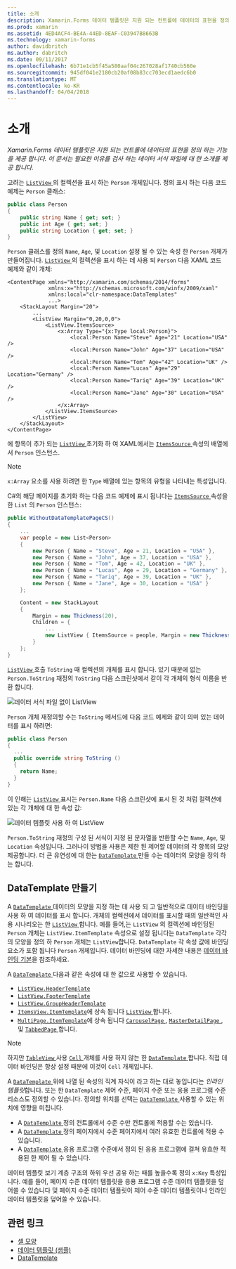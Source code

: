 ```yaml
---
title: 소개
description: Xamarin.Forms 데이터 템플릿은 지원 되는 컨트롤에 데이터의 표현을 정의 하는 기능을 제공 합니다. 이 문서는 필요한 이유를 검사 하는 데이터 서식 파일에 대 한 소개를 제공 합니다.
ms.prod: xamarin
ms.assetid: 4ED4ACF4-BE4A-44ED-8EAF-C03947B8663B
ms.technology: xamarin-forms
author: davidbritch
ms.author: dabritch
ms.date: 09/11/2017
ms.openlocfilehash: 6b71e1cb5f45a580aaf04c267028af1740cb560e
ms.sourcegitcommit: 945df041e2180cb20af08b83cc703ecd1aedc6b0
ms.translationtype: MT
ms.contentlocale: ko-KR
ms.lasthandoff: 04/04/2018
---
```

# <a name="introduction"></a>소개

_Xamarin.Forms 데이터 템플릿은 지원 되는 컨트롤에 데이터의 표현을 정의 하는 기능을 제공 합니다. 이 문서는 필요한 이유를 검사 하는 데이터 서식 파일에 대 한 소개를 제공 합니다._

고려는 [ `ListView` ](https://developer.xamarin.com/api/type/Xamarin.Forms.ListView/) 의 컬렉션을 표시 하는 `Person` 개체입니다. 정의 표시 하는 다음 코드 예제는 `Person` 클래스:

```csharp
public class Person
{
    public string Name { get; set; }
    public int Age { get; set; }
    public string Location { get; set; }
}
```

`Person` 클래스를 정의 `Name`, `Age`, 및 `Location` 설정 될 수 있는 속성 한 `Person` 개체가 만들어집니다. [ `ListView` ](https://developer.xamarin.com/api/type/Xamarin.Forms.ListView/) 의 컬렉션을 표시 하는 데 사용 되 `Person` 다음 XAML 코드 예제와 같이 개체:

```xaml
<ContentPage xmlns="http://xamarin.com/schemas/2014/forms"
             xmlns:x="http://schemas.microsoft.com/winfx/2009/xaml"
             xmlns:local="clr-namespace:DataTemplates"
             ...>
    <StackLayout Margin="20">
        ...
        <ListView Margin="0,20,0,0">
            <ListView.ItemsSource>
                <x:Array Type="{x:Type local:Person}">
                    <local:Person Name="Steve" Age="21" Location="USA" />
                    <local:Person Name="John" Age="37" Location="USA" />
                    <local:Person Name="Tom" Age="42" Location="UK" />
                    <local:Person Name="Lucas" Age="29" Location="Germany" />
                    <local:Person Name="Tariq" Age="39" Location="UK" />
                    <local:Person Name="Jane" Age="30" Location="USA" />
                </x:Array>
            </ListView.ItemsSource>
        </ListView>
    </StackLayout>
</ContentPage>
```

에 항목이 추가 되는 [ `ListView` ](https://developer.xamarin.com/api/type/Xamarin.Forms.ListView/) 초기화 하 여 XAML에서는 [ `ItemsSource` ](https://developer.xamarin.com/api/property/Xamarin.Forms.ItemsView%3CTVisual%3E.ItemsSource/) 속성의 배열에서 `Person` 인스턴스.

> [!NOTE]
> `x:Array` 요소를 사용 하려면 한 `Type` 배열에 있는 항목의 유형을 나타내는 특성입니다.

C#의 해당 페이지를 초기화 하는 다음 코드 예제에 표시 됩니다는 [ `ItemsSource` ](https://developer.xamarin.com/api/property/Xamarin.Forms.ItemsView%3CTVisual%3E.ItemsSource/) 속성을 한 `List` 의 `Person` 인스턴스:

```csharp
public WithoutDataTemplatePageCS()
{
    ...
    var people = new List<Person>
    {
        new Person { Name = "Steve", Age = 21, Location = "USA" },
        new Person { Name = "John", Age = 37, Location = "USA" },
        new Person { Name = "Tom", Age = 42, Location = "UK" },
        new Person { Name = "Lucas", Age = 29, Location = "Germany" },
        new Person { Name = "Tariq", Age = 39, Location = "UK" },
        new Person { Name = "Jane", Age = 30, Location = "USA" }
    };

    Content = new StackLayout
    {
        Margin = new Thickness(20),
        Children = {
            ...
            new ListView { ItemsSource = people, Margin = new Thickness(0, 20, 0, 0) }
        }
    };
}
```

[ `ListView` ](https://developer.xamarin.com/api/type/Xamarin.Forms.ListView/) 호출 `ToString` 때 컬렉션의 개체를 표시 합니다. 있기 때문에 없는 `Person.ToString` 재정의 `ToString` 다음 스크린샷에서 같이 각 개체의 형식 이름을 반환 합니다.

![](introduction-images/no-data-template.png "데이터 서식 파일 없이 ListView")

`Person` 개체 재정의할 수는 `ToString` 메서드에 다음 코드 예제와 같이 의미 있는 데이터를 표시 하려면:

```csharp
public class Person
{
  ...
  public override string ToString ()
  {
    return Name;
  }
}
```

이 인해는 [ `ListView` ](https://developer.xamarin.com/api/type/Xamarin.Forms.ListView/) 표시는 `Person.Name` 다음 스크린샷에 표시 된 것 처럼 컬렉션에 있는 각 개체에 대 한 속성 값:

![](introduction-images/override-tostring.png "데이터 템플릿 사용 하 여 ListView")

`Person.ToString` 재정의 구성 된 서식이 지정 된 문자열을 반환할 수는 `Name`, `Age`, 및 `Location` 속성입니다. 그러나이 방법을 사용은 제한 된 제어할 데이터의 각 항목의 모양 제공합니다. 더 큰 유연성에 대 한는 [ `DataTemplate` ](https://developer.xamarin.com/api/type/Xamarin.Forms.DataTemplate/) 만들 수는 데이터의 모양을 정의 하는 합니다.

## <a name="creating-a-datatemplate"></a>DataTemplate 만들기

A [ `DataTemplate` ](https://developer.xamarin.com/api/type/Xamarin.Forms.DataTemplate/) 데이터의 모양을 지정 하는 데 사용 되 고 일반적으로 데이터 바인딩을 사용 하 여 데이터를 표시 합니다. 개체의 컬렉션에서 데이터를 표시할 때의 일반적인 사용 시나리오는 한 [ `ListView` ](https://developer.xamarin.com/api/type/Xamarin.Forms.ListView/)합니다. 예를 들어,는 `ListView` 의 컬렉션에 바인딩된 `Person` 개체는 `ListView.ItemTemplate` 속성으로 설정 됩니다는 `DataTemplate` 각각의 모양을 정의 하 `Person` 개체는 `ListView`합니다. `DataTemplate` 각 속성 값에 바인딩 요소가 포함 됩니다 `Person` 개체입니다. 데이터 바인딩에 대한 자세한 내용은 [데이터 바인딩 기본](~/xamarin-forms/xaml/xaml-basics/data-binding-basics.md)을 참조하세요.

A [ `DataTemplate` ](https://developer.xamarin.com/api/type/Xamarin.Forms.DataTemplate/) 다음과 같은 속성에 대 한 값으로 사용할 수 있습니다.

- [`ListView.HeaderTemplate`](https://developer.xamarin.com/api/property/Xamarin.Forms.ListView.HeaderTemplate/)
- [`ListView.FooterTemplate`](https://developer.xamarin.com/api/property/Xamarin.Forms.ListView.FooterTemplate/)
- [`ListView.GroupHeaderTemplate`](https://developer.xamarin.com/api/property/Xamarin.Forms.ListView.GroupHeaderTemplate/)
- [`ItemsView.ItemTemplate`](https://developer.xamarin.com/api/type/Xamarin.Forms.ItemsView%3CTVisual%3E/)에 상속 됩니다 [ `ListView` ](https://developer.xamarin.com/api/type/Xamarin.Forms.ListView/)합니다.
- [`MultiPage.ItemTemplate`](https://developer.xamarin.com/api/type/Xamarin.Forms.MultiPage%3CT%3E/)에 상속 됩니다 [ `CarouselPage` ](https://developer.xamarin.com/api/type/Xamarin.Forms.CarouselPage/), [ `MasterDetailPage` ](https://developer.xamarin.com/api/type/Xamarin.Forms.MasterDetailPage/), 및 [ `TabbedPage` ](https://developer.xamarin.com/api/type/Xamarin.Forms.TabbedPage/)합니다.

> [!NOTE]
> 하지만 [ `TableView` ](https://developer.xamarin.com/api/type/Xamarin.Forms.TableView/) 사용 [ `Cell` ](https://developer.xamarin.com/api/type/Xamarin.Forms.Cell/) 개체를 사용 하지 않는 한 [ `DataTemplate` ](https://developer.xamarin.com/api/type/Xamarin.Forms.DataTemplate/)합니다. 직접 데이터 바인딩은 항상 설정 때문에 이것이 `Cell` 개체입니다.

A [ `DataTemplate` ](https://developer.xamarin.com/api/type/Xamarin.Forms.DataTemplate/) 위에 나열 된 속성의 직계 자식이 라고 하는 대로 놓입니다는 *인라인 템플릿*합니다. 또는 한 `DataTemplate` 제어 수준, 페이지 수준 또는 응용 프로그램 수준 리소스도 정의할 수 있습니다. 정의할 위치를 선택는 [ `DataTemplate` ](https://developer.xamarin.com/api/type/Xamarin.Forms.DataTemplate/) 사용할 수 있는 위치에 영향을 미칩니다.

- A [ `DataTemplate` ](https://developer.xamarin.com/api/type/Xamarin.Forms.DataTemplate/) 정의 컨트롤에서 수준 수만 컨트롤에 적용할 수는 있습니다.
- A [ `DataTemplate` ](https://developer.xamarin.com/api/type/Xamarin.Forms.DataTemplate/) 정의 페이지에서 수준 페이지에서 여러 유효한 컨트롤에 적용 수 있습니다.
- A [ `DataTemplate` ](https://developer.xamarin.com/api/type/Xamarin.Forms.DataTemplate/) 응용 프로그램 수준에서 정의 된 응용 프로그램에 걸쳐 유효한 적용된 한 제어 될 수 있습니다.

데이터 템플릿 보기 계층 구조의 하위 우선 공유 하는 때를 높을수록 정의 `x:Key` 특성입니다. 예를 들어, 페이지 수준 데이터 템플릿을 응용 프로그램 수준 데이터 템플릿을 덮어쓸 수 있습니다 및 페이지 수준 데이터 템플릿이 제어 수준 데이터 템플릿이나 인라인 데이터 템플릿을 덮어쓸 수 있습니다.


## <a name="related-links"></a>관련 링크

- [셀 모양](~/xamarin-forms/user-interface/listview/customizing-cell-appearance.md)
- [데이터 템플릿 (샘플)](https://developer.xamarin.com/samples/xamarin-forms/templates/datatemplates/)
- [DataTemplate](https://developer.xamarin.com/api/type/Xamarin.Forms.DataTemplate/)

